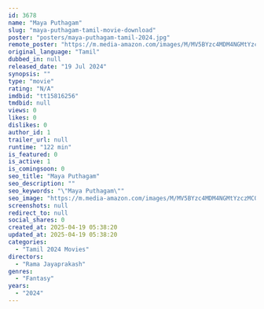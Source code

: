 ```yaml
---
id: 3678
name: "Maya Puthagam"
slug: "maya-puthagam-tamil-movie-download"
poster: "posters/maya-puthagam-tamil-2024.jpg"
remote_poster: "https://m.media-amazon.com/images/M/MV5BYzc4MDM4NGMtYzczMC00ZGJjLTg4NmMtYWMwMjhlNzI0NDM4XkEyXkFqcGc@._V1_SX300.jpg"
original_language: "Tamil"
dubbed_in: null
released_date: "19 Jul 2024"
synopsis: ""
type: "movie"
rating: "N/A"
imdbid: "tt15816256"
tmdbid: null
views: 0
likes: 0
dislikes: 0
author_id: 1
trailer_url: null
runtime: "122 min"
is_featured: 0
is_active: 1
is_comingsoon: 0
seo_title: "Maya Puthagam"
seo_description: ""
seo_keywords: "\"Maya Puthagam\""
seo_image: "https://m.media-amazon.com/images/M/MV5BYzc4MDM4NGMtYzczMC00ZGJjLTg4NmMtYWMwMjhlNzI0NDM4XkEyXkFqcGc@._V1_SX300.jpg"
screenshots: null
redirect_to: null
social_shares: 0
created_at: 2025-04-19 05:38:20
updated_at: 2025-04-19 05:38:20
categories:
  - "Tamil 2024 Movies"
directors:
  - "Rama Jayaprakash"
genres:
  - "Fantasy"
years:
  - "2024"
---
```

